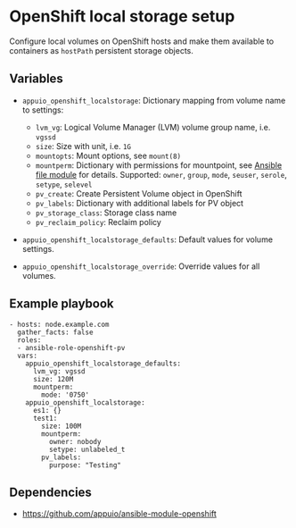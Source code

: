 # OpenShift local storage setup

Configure local volumes on OpenShift hosts and make them available to
containers as `hostPath` persistent storage objects.


## Variables

* `appuio_openshift_localstorage`: Dictionary mapping from volume name to
  settings:

  * `lvm_vg`: Logical Volume Manager (LVM) volume group name, i.e. `vgssd`
  * `size`: Size with unit, i.e. `1G`
  * `mountopts`: Mount options, see `mount(8)`
  * `mountperm`: Dictionary with permissions for mountpoint, see [Ansible file
    module](https://docs.ansible.com/ansible/latest/file_module.html) for
    details. Supported:
    `owner`, `group`, `mode`, `seuser`, `serole`, `setype`, `selevel`
  * `pv_create`: Create Persistent Volume object in OpenShift
  * `pv_labels`: Dictionary with additional labels for PV object
  * `pv_storage_class`: Storage class name
  * `pv_reclaim_policy`: Reclaim policy

* `appuio_openshift_localstorage_defaults`: Default values for volume settings.

* `appuio_openshift_localstorage_override`: Override values for all volumes.


## Example playbook

```
- hosts: node.example.com
  gather_facts: false
  roles:
  - ansible-role-openshift-pv
  vars:
    appuio_openshift_localstorage_defaults:
      lvm_vg: vgssd
      size: 120M
      mountperm:
        mode: '0750'
    appuio_openshift_localstorage:
      es1: {}
      test1:
        size: 100M
        mountperm:
          owner: nobody
          setype: unlabeled_t
        pv_labels:
          purpose: "Testing"
```


## Dependencies

* <https://github.com/appuio/ansible-module-openshift>
